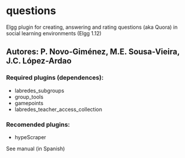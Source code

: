 # questions
Elgg plugin for creating, answering and rating questions (aka Quora) in social learning environments (Elgg 1.12)
## Autores: P. Novo-Giménez, M.E. Sousa-Vieira, J.C. López-Ardao
### Required plugins (dependences): 
- labredes_subgroups
- group_tools
- gamepoints
- labredes_teacher_access_collection

### Recomended plugins:
- hypeScraper

See manual (in Spanish)
